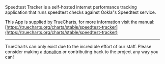 Speedtest Tracker is a self-hosted internet performance tracking application that runs speedtest checks against Ookla"s Speedtest service.

This App is supplied by TrueCharts, for more information visit the manual: [https://truecharts.org/charts/stable/speedtest-tracker](https://truecharts.org/charts/stable/speedtest-tracker)

---

TrueCharts can only exist due to the incredible effort of our staff.
Please consider making a [donation](https://truecharts.org/sponsor) or contributing back to the project any way you can!
